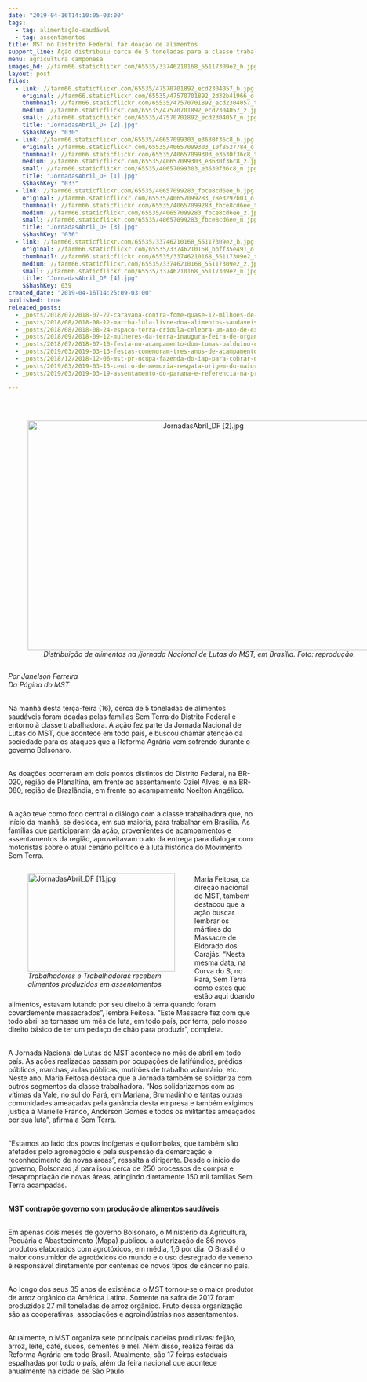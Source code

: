 ```yaml
---
date: "2019-04-16T14:10:05-03:00"
tags:
  - tag: alimentação-saudável
  - tag: assentamentos
title: MST no Distrito Federal faz doação de alimentos
support_line: Ação distribuiu cerca de 5 toneladas para a classe trabalhadora de Brasília e entorno
menu: agricultura camponesa
images_hd: //farm66.staticflickr.com/65535/33746210168_55117309e2_b.jpg
layout: post
files:
  - link: //farm66.staticflickr.com/65535/47570701892_ecd2304057_b.jpg
    original: //farm66.staticflickr.com/65535/47570701892_2d32b41966_o.jpg
    thumbnail: //farm66.staticflickr.com/65535/47570701892_ecd2304057_t.jpg
    medium: //farm66.staticflickr.com/65535/47570701892_ecd2304057_z.jpg
    small: //farm66.staticflickr.com/65535/47570701892_ecd2304057_n.jpg
    title: "JornadasAbril_DF [2].jpg"
    $$hashKey: "030"
  - link: //farm66.staticflickr.com/65535/40657099303_e3630f36c8_b.jpg
    original: //farm66.staticflickr.com/65535/40657099303_10f8527784_o.jpg
    thumbnail: //farm66.staticflickr.com/65535/40657099303_e3630f36c8_t.jpg
    medium: //farm66.staticflickr.com/65535/40657099303_e3630f36c8_z.jpg
    small: //farm66.staticflickr.com/65535/40657099303_e3630f36c8_n.jpg
    title: "JornadasAbril_DF [1].jpg"
    $$hashKey: "033"
  - link: //farm66.staticflickr.com/65535/40657099283_fbce8cd6ee_b.jpg
    original: //farm66.staticflickr.com/65535/40657099283_78e3292b03_o.jpg
    thumbnail: //farm66.staticflickr.com/65535/40657099283_fbce8cd6ee_t.jpg
    medium: //farm66.staticflickr.com/65535/40657099283_fbce8cd6ee_z.jpg
    small: //farm66.staticflickr.com/65535/40657099283_fbce8cd6ee_n.jpg
    title: "JornadasAbril_DF [3].jpg"
    $$hashKey: "036"
  - link: //farm66.staticflickr.com/65535/33746210168_55117309e2_b.jpg
    original: //farm66.staticflickr.com/65535/33746210168_bbff35e491_o.jpg
    thumbnail: //farm66.staticflickr.com/65535/33746210168_55117309e2_t.jpg
    medium: //farm66.staticflickr.com/65535/33746210168_55117309e2_z.jpg
    small: //farm66.staticflickr.com/65535/33746210168_55117309e2_n.jpg
    title: "JornadasAbril_DF [4].jpg"
    $$hashKey: 039
created_date: "2019-04-16T14:25:09-03:00"
published: true
releated_posts:
  - _posts/2018/07/2018-07-27-caravana-contra-fome-quase-12-milhoes-de-pessoas-estao-na-extrema-pobreza.md
  - _posts/2018/08/2018-08-12-marcha-lula-livre-doa-alimentos-saudaveis-para-instituicoes-de-valparaiso.md
  - _posts/2018/08/2018-08-24-espaco-terra-crioula-celebra-um-ano-de-existencia.md
  - _posts/2018/09/2018-09-12-mulheres-da-terra-inaugura-feira-de-organicos-e-coloniais-na-ufrgs.md
  - _posts/2018/07/2018-07-10-festa-no-acampamento-dom-tomas-balduino-comemora-3-anos-de-resistencia-no-parana.md
  - _posts/2019/03/2019-03-13-festas-comemoram-tres-anos-de-acampamentos-do-mst-em-quedas-do-iguacu.md
  - _posts/2018/12/2018-12-06-mst-pr-ocupa-fazenda-do-iap-para-cobrar-o-assentamento-de-150-familias-sem-terra.md
  - _posts/2019/03/2019-03-15-centro-de-memoria-resgata-origem-do-maior-complexo-da-reforma-agraria-da-america-latina.md
  - _posts/2019/03/2019-03-19-assentamento-do-parana-e-referencia-na-producao-de-organicos.md

---
```

<p>&nbsp;</p>

<div style="text-align:center">
<figure class="image" style="display:inline-block"><img alt="JornadasAbril_DF [2].jpg" height="467" src="//farm66.staticflickr.com/65535/47570701892_ecd2304057_b.jpg" width="700" />
<figcaption><em>Distribui&ccedil;&atilde;o de alimentos na /jornada Nacional de Lutas do MST, em Bras&iacute;lia. Foto: reprodu&ccedil;&atilde;o.</em></figcaption>
</figure>
</div>

<p><em>Por Janelson Ferreira<br />
Da P&aacute;gina do MST</em><br />
&nbsp;</p>

<p>Na manh&atilde; desta ter&ccedil;a-feira (16), cerca de 5 toneladas de alimentos saud&aacute;veis foram doadas pelas fam&iacute;lias Sem Terra do Distrito Federal e entorno &agrave; classe trabalhadora. A a&ccedil;&atilde;o fez parte da Jornada Nacional de Lutas do MST, que acontece em todo pa&iacute;s, e buscou chamar aten&ccedil;&atilde;o da sociedade para os ataques que a Reforma Agr&aacute;ria vem sofrendo durante o governo Bolsonaro.</p>

<p><br />
As doa&ccedil;&otilde;es ocorreram em dois pontos distintos do Distrito Federal, na BR-020, regi&atilde;o de Planaltina, em frente ao assentamento Oziel Alves, e na BR-080, regi&atilde;o de Brazl&acirc;ndia, em frente ao acampamento Noelton Ang&eacute;lico.</p>

<p><br />
A a&ccedil;&atilde;o teve como foco central o di&aacute;logo com a classe trabalhadora que, no in&iacute;cio da manh&atilde;, se desloca, em sua maioria, para trabalhar em Bras&iacute;lia. As fam&iacute;lias que participaram da a&ccedil;&atilde;o, provenientes de acampamentos e assentamentos da regi&atilde;o, aproveitavam o ato da entrega para dialogar com motoristas sobre o atual cen&aacute;rio pol&iacute;tico e a luta hist&oacute;rica do Movimento Sem Terra.</p>

<figure class="image" style="float:left"><img alt="JornadasAbril_DF [1].jpg" height="200" src="//farm66.staticflickr.com/65535/40657099303_e3630f36c8_b.jpg" width="300" />
<figcaption><em>Trabalhadores e Trabalhadoras recebem<br />
alimentos produzidos em assentamentos</em></figcaption>
</figure>

<p><br />
Maria Feitosa, da dire&ccedil;&atilde;o nacional do MST, tamb&eacute;m destacou que a a&ccedil;&atilde;o buscar lembrar os m&aacute;rtires do Massacre de Eldorado dos Caraj&aacute;s. &ldquo;Nesta mesma data, na Curva do S, no Par&aacute;, Sem Terra como estes que est&atilde;o aqui doando alimentos, estavam lutando por seu direito &agrave; terra quando foram covardemente massacrados&rdquo;, lembra Feitosa. &ldquo;Este Massacre fez com que todo abril se tornasse um m&ecirc;s de luta, em todo pa&iacute;s, por terra, pelo nosso direito b&aacute;sico de ter um peda&ccedil;o de ch&atilde;o para produzir&rdquo;, completa.</p>

<p><br />
A Jornada Nacional de Lutas do MST acontece no m&ecirc;s de abril em todo pa&iacute;s. As a&ccedil;&otilde;es realizadas passam por ocupa&ccedil;&otilde;es de latif&uacute;ndios, pr&eacute;dios p&uacute;blicos, marchas, aulas p&uacute;blicas, mutir&otilde;es de trabalho volunt&aacute;rio, etc. Neste ano, Maria Feitosa destaca que a Jornada tamb&eacute;m se solidariza com outros segmentos da classe trabalhadora. &ldquo;Nos solidarizamos com as v&iacute;timas da Vale, no sul do Par&aacute;, em Mariana, Brumadinho e tantas outras comunidades amea&ccedil;adas pela gan&acirc;ncia desta empresa e tamb&eacute;m exigimos justi&ccedil;a &agrave; Marielle Franco, Anderson Gomes e todos os militantes amea&ccedil;ados por sua luta&rdquo;, afirma a Sem Terra.</p>

<p><br />
&ldquo;Estamos ao lado dos povos ind&iacute;genas e quilombolas, que tamb&eacute;m s&atilde;o afetados pelo agroneg&oacute;cio e pela suspens&atilde;o da demarca&ccedil;&atilde;o e reconhecimento de novas &aacute;reas&rdquo;, ressalta a dirigente. Desde o in&iacute;cio do governo, Bolsonaro j&aacute; paralisou cerca de 250 processos de compra e desapropria&ccedil;&atilde;o de novas &aacute;reas, atingindo diretamente 150 mil fam&iacute;lias Sem Terra acampadas.<br />
&nbsp;</p>

<p><strong>MST contrap&otilde;e governo com produ&ccedil;&atilde;o de alimentos saud&aacute;veis</strong></p>

<p><br />
Em apenas dois meses de governo Bolsonaro, o Minist&eacute;rio da Agricultura, Pecu&aacute;ria e Abastecimento (Mapa) publicou a autoriza&ccedil;&atilde;o de 86 novos produtos elaborados com agrot&oacute;xicos, em m&eacute;dia, 1,6 por dia. O Brasil &eacute; o maior consumidor de agrot&oacute;xicos do mundo e o uso desregrado de veneno &eacute; respons&aacute;vel diretamente por centenas de novos tipos de c&acirc;ncer no pa&iacute;s.</p>

<p><br />
Ao longo dos seus 35 anos de exist&ecirc;ncia o MST tornou-se o maior produtor de arroz org&acirc;nico da Am&eacute;rica Latina. Somente na safra de 2017 foram produzidos 27 mil toneladas de arroz org&acirc;nico. Fruto dessa organiza&ccedil;&atilde;o s&atilde;o as cooperativas, associa&ccedil;&otilde;es e agroind&uacute;strias nos assentamentos.</p>

<p><br />
Atualmente, o MST organiza sete principais cadeias produtivas: feij&atilde;o, arroz, leite, caf&eacute;, sucos, sementes e mel. Al&eacute;m disso, realiza feiras da Reforma Agr&aacute;ria em todo Brasil. Atualmente, s&atilde;o 17 feiras estaduais espalhadas por todo o pa&iacute;s, al&eacute;m da feira nacional que acontece anualmente na cidade de S&atilde;o Paulo.</p>

<p>&nbsp;</p>
